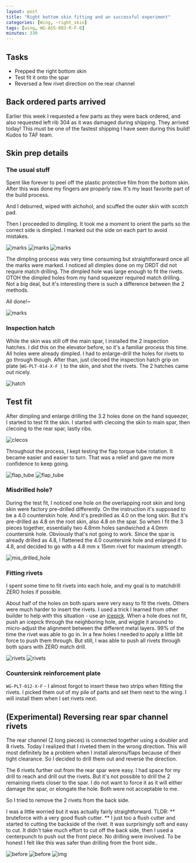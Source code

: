 ```yaml
---
layout: post
title: "Right bottom skin fitting and an successful experiment"
categories: [Wing, ~right_skin]
tags: [wing, WG-ASS-003-R-F-0]
minutes: 330
---
```


## Tasks 

* Prepped the right bottom skin
* Test fit it onto the spar
* Reversed a few rivet direction on the rear channel

## Back ordered parts arrived

Earlier this week I requested a few parts as they were back ordered, and also requested left rib 304 as it was damaged during shipping. They arrived today! This must be one of the fastest shipping I have seen during this build! Kudos to TAF team.

## Skin prep details

### The usual stuff

Spent like forever to peel off the plastic protective film from the bottom skin. After this was done my fingers are properly raw. It's my least favorite part of the build process.

And I deburred, wiped with alchohol, and scuffed the outer skin with scotch pad. 

Then I proceeded to dimpling.  It took me a moment to orient the parts so the correct side is dimpled. I marked out the side on each part to avoid mistakes. 

![marks](https://lh3.googleusercontent.com/pw/AP1GczMjrgXJLPl8jJtjDEOkROWpox-Pv_IExwTuj6YdawZMnYp8PyFwt3rpao4AO4aPmX1Z1vlefQ8jvT0sH8AzD5CNJ_0nfTrd1VK2cCluY3NmyH-gEEuV--C6b1ZiFw-aqZKOsO75z-P7YlwjK4BCkIixdA=w2166-h2888-s-no-gm?authuser=3)
![marks](https://lh3.googleusercontent.com/pw/AP1GczMXKLjppurHul8W9Sl-AZT4EzWPCqUdiR0j0QlHy33kDNKeAAL-Pisu6vIch_DGS9tRaQgP1qUxDGVXj6lg4ni9krbkz7SeaKH7y1FDol1bTo7zuvNCNd80jcsh91hvC9qPIh7a71M6tkc0TYA74WKZ7w=w3850-h2888-s-no-gm?authuser=3)
![marks](https://lh3.googleusercontent.com/pw/AP1GczMLgv_gt-0NvOpKSD_DhlXfkVeB_vRefL1gCYAyB5QZg1N5tGpwporsT43-OJW5Ab5QaxIaHRNdKhveTofz_CWjlgDE7kH0xeofeVdTqWIaP7BvH6MluDv0avhZ0-DK9xG5lWmm0__QRIlXy9He6O4O1A=w2166-h2888-s-no-gm?authuser=3)


The dimpling process was very time consuming but straightforward once all the marks were marked. I noticed all dimples done on my DRDT did not require match drilling. The dimpled hole was large enough to fit the rivets. OTOH the dimpled holes from my hand squeezer required match drilling. Not a big deal, but it's interesting there is such a difference between the 2 methods.

All done!~

![marks](https://lh3.googleusercontent.com/pw/AP1GczNlMIUIoCJe7BKwpTFgqGMj1_31148RdFg7y9At_GMlz2Ep41Trk7Jrpci6yyDSMGISE7Geaj4MmoPK37OgkJPyQ0wqhxDvqOoUjF9S02HgXrL4FXky4QiMTsLP-6gr8HKmMavn1v2ty9WcEv2mJMVxfg=w2166-h2888-s-no-gm?authuser=3)

### Inspection hatch

While the skin was still off the main spar, I installed the 2 inspection hatches. I did this on the elevator before, so it's a familiar process this time. All holes were already dimpled. I had to enlarge-drill the holes for rivets to go through though. After than, just clecoed the inspection hatch grip on plate (`WG-PLT-014-X-F
`) to the skin, and shot the rivets. The 2 hatches came out nicely.

![hatch](https://lh3.googleusercontent.com/pw/AP1GczOk1niSYqVgXelGlVP30tssKhLv98B06x1eKwvz0aOljNEaAV_m-1ymzE_ixkPD3nBX9y-pw6HAfWcei6NeyHfXCBk2ZBpo_UgfQ4Jk2062ZRnHEaJ1b_ik_BmYBG14mAmFkZxFkux-A0KSp_7Nnd4PYw=w2166-h2888-s-no-gm?authuser=3)

## Test fit

After dimpling and enlarge drilling the 3.2 holes done on the hand squeezer, I started to test fit the skin. I started with clecoing the skin to main spar, then clecoing to the rear spar, lastly ribs.

![clecos](https://lh3.googleusercontent.com/pw/AP1GczPrAmSZgWGJ8eSL2ua1yeymnjzQwkPq1N2DjPYlZ91dCVPbQFc_pX28qR_rwN8lvKaobdzCNMr_5CyWEvJYlVw7i3h07wek3x9-n8kKhgVKBrGM1A6eSFEgmmsrQvyJb8UBIre72dj67NQAxm1Eoriy4A=w2166-h2888-s-no-gm?authuser=3)

Throughout the process, I kept testing the flap torque tube rotation. It became easier and easier to turn. That was a relief and gave me more confidence to keep going.

![flap_tube](https://lh3.googleusercontent.com/pw/AP1GczNe2--fBdeXIYs4EFP7xsldEwEiPqOBETaHMZ155bQXcWpL0If88emenHVrvGlLiiNqB_BW12FAUdW54SPVGZs7Cn0m5bOXgIXGPiIwtIGw6ECXR0uf7A-zIaIA9qAuMER6hFXkXbKz9EWJTvjRw9go0g=w2166-h2888-s-no-gm)
![flap_tube](https://lh3.googleusercontent.com/pw/AP1GczNkdu9Kpd9pGoIvHL8EbeCabzj-uJF30WucSfksuRJoeI4FZU_6ZAbmvp6Vi9PoavuNnOz-620HTb96UiYZ0BFu6bseiz2QU_MwrnPcua9CjxFfyAHNZZKRNKQ7ctHWnmXKxjaM8PKJW51tdPGApQjaag=w2166-h2888-s-no-gm)

### Misdrilled hole?

During the test fit, I noticed one hole on the overlapping root skin and long skin were factory pre-drilled differently. On the instruction it's supposed to be a 4.0 counterskin hole. And it's predrilled as 4.0 on the long skin. But it's pre-drilled as 4.8 on the root skin, also 4.8 on the spar. So when I fit the 3 pieces together, essentially two 4.8mm holes sandwiched a 4.0mm countersink hole. Obviously that's not going to work.  Since the spar is already drilled as 4.8, I flattened the 4.0 countersink hole and enlarged it to 4.8, and decided to go with a 4.8 mm x 15mm rivet for maximum strength.

![mis_drilled_hole](https://lh3.googleusercontent.com/pw/AP1GczN0emCIGkW2fNlXxyIH0GxfYfeLSNmQtJkIH_7chjuVuZsno_WBr5EfBGgabGfJlmv0RX6tKK8a2Z61ev0VCHjtNCTWNRXLIThSNvJuqXksp4DLMVh1ddHV86FNrQSRLaUFsXCTlEw2crhxDXMFw1IzLw=w2166-h2888-s-no-gm)

### Fitting rivets

I spent some time to fit rivets into each hole, and my goal is to matchdrill ZERO holes if possible. 

About half of the holes on both spars were very easy to fit the rivets. Others were much harder to insert the rivets. I used a trick I learned from other builder to help with this situation - use an [icepick](https://www.amazon.com/Chef-Craft-Select-Handle-Natural/dp/B01LDC38PW). When a hole does not fit, push an icepick through the neighboring hole, and wiggle it around to micro-adjust the alignment between the different metal layers. 99% of the time the rivet was able to go in. In a few holes I needed to apply a little bit force to push them through. But still,  I was able to push all rivets through both spars with ZERO match drill.

![rivets](https://lh3.googleusercontent.com/pw/AP1GczMCsEKaBbkCn3H_7uxkhp73We_OAWNq9e0YpVYDHVvyN_v9W2ir4-W6zsUyr7wQqQItGKekJCP7x9DODXZYb8Tot2XB84VjOtyuVc_Q2ioOOlzkQkt0EKfRvmCPFjdD3nZZxN1ftnQd93DaYpxmu82kog=w2166-h2888-s-no-gm?authuser=3)
![rivets](https://lh3.googleusercontent.com/pw/AP1GczMJaCYgr_L60XukOn8IddYzZFAUYFWq3j6JEu4FRP0pL8m0XTSwQaW0IYu6TEHFmbvv0519SiQdwJBVCxk7X3YBSkjivbypsdL3RMuw_qACP-pdNRLJSlt-pDQUZQrDgRRjE-OMbn1sfvDQmDpOmJmHSg=w2166-h2888-s-no-gm?authuser=3)

### Countersink reinforcement plate

`WG-PLT-012-X-F` - I almost forgot to insert these two strips when fitting the rivets. I picked them out of my pile of parts and set them next to the wing. I will install them when I set rivets next.

## (Experimental) Reversing rear spar channel rivets

The rear channel (2 long pieces) is connected together using a doubler and 8 rivets. Today I realized that I riveted them in the wrong direction. This will most definitely be a problem when I install alerons/flaps because of their tight clearance. So I decided to drill them out and reverse the direction.

The 6 rivets further out from the rear spar were easy. I had space for my drill to reach and drill out the rivets. But it's not possible to drill the 2 remaining rivets closer to the spar. I do not want to force it as it will either damage the spar, or elongate the hole. Both were not acceptable to me.

So I tried to remove the 2 rivets from the back side. 

I was a little worried but it was actually fairly straightforward. TLDR: ** bruteforce with a very good flush cutter. ** I just too a flush cutter and started to cutting  the backside of the rivet. It was surprisingly soft and easy to cut. It didn't take much effort to cut off the back side, then I used a centerpunch to push out the front piece. No drilling were involved. To be honest I felt like this was safer than drilling from the front side..

![before](https://lh3.googleusercontent.com/pw/AP1GczOMasUGyDxdg_qg5pWFPEeufWXJ1E0lTkRwJ8qWNAxtWSzOmxVfLMpb76eDuVoP4NXodzZ0VCD57QNWSXn_8o50DAgAMcN3Ga0c77vG860fPXya1yhfB8MoBWjMOiUqBQt0YCUdIRgZ1XYxbDzdsfvUVw=w2166-h2888-s-no-gm?authuser=3)
![before](https://lh3.googleusercontent.com/pw/AP1GczPf5Zm4le3U7ADhAKCiyrzO_I7CW1hWGseessonh5MxLOO-1tJII3OcJsp_CnGBV7G00TOVgOf9BGVyy4dxO0hqYWJIVDmQNukb9YSeMEoslLWicWjj1yjDAlTgm33MA3r59Osxc_VQIzJDeKTSOahm0g=w2166-h2888-s-no-gm?authuser=3)
![img](https://lh3.googleusercontent.com/pw/AP1GczP-0jJQd9ngBc-h-520IoggyZNjhOwICL-XOOz7q-fNlEayshZ8PSGcQFnwQSLmbcUHR21ygx9iQNiBThYLs3pnBlAV-xwM0Z5wvg-ArLHP939ldBS_HpZN7mq1G-IgFbHg5D9xWOWxLkZKtqiQtX1_9Q=w2166-h2888-s-no-gm)